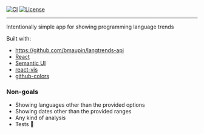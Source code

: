 [![CI](https://github.com/bmaupin/langtrends/workflows/CI/badge.svg)](https://github.com/bmaupin/langtrends/actions)
[![License](https://img.shields.io/badge/license-MIT-blue.svg)](https://github.com/bmaupin/langtrends/blob/master/LICENSE)

---

Intentionally simple app for showing programming language trends

Built with:

- https://github.com/bmaupin/langtrends-api
- [React](https://reactjs.org/)
- [Semantic UI](https://react.semantic-ui.com/)
- [react-vis](https://uber.github.io/react-vis/)
- [github-colors](https://github.com/IonicaBizau/github-colors)

### Non-goals

- Showing languages other than the provided options
- Showing dates other than the provided ranges
- Any kind of analysis
- Tests 😬

